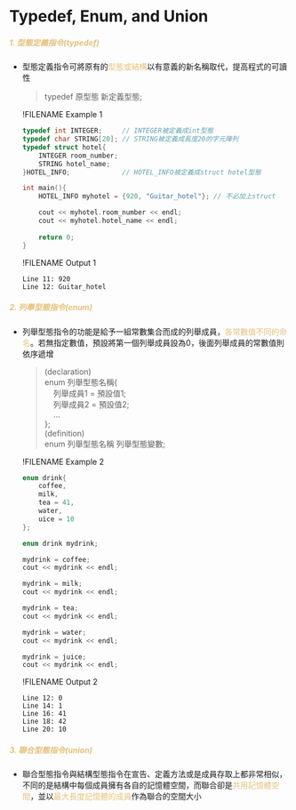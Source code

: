 # Typedef, Enum, and Union

##### <span style="color:#e5c07b">1. 型態定義指令(typedef)</span>

- 型態定義指令可將原有的<span style="color:#e5c07b">型態或結構</span>以有意義的新名稱取代，提高程式的可讀性
  >typedef 原型態 新定義型態;

  !FILENAME Example 1
  ```cpp
  typedef int INTEGER;     // INTEGER被定義成int型態
  typedef char STRING[20]; // STRING被定義成長度20的字元陣列
  typedef struct hotel{
      INTEGER room_number;
      STRING hotel_name;
  }HOTEL_INFO;             // HOTEL_INFO被定義成struct hotel型態

  int main(){
      HOTEL_INFO myhotel = {920, "Guitar_hotel"}; // 不必加上struct

      cout << myhotel.room_number << endl;
      cout << myhotel.hotel_name << endl;
			
      return 0;
  }
	```
  !FILENAME Output 1
  ```
  Line 11: 920
  Line 12: Guitar_hotel
  ```

##### <span style="color:#e5c07b">2. 列舉型態指令(enum)</span>

- 列舉型態指令的功能是給予一組常數集合而成的列舉成員，<span style="color:#e5c07b">各常數值不同的命名</span>。若無指定數值，預設將第一個列舉成員設為0，後面列舉成員的常數值則依序遞增
  >(declaration)  
  >enum 列舉型態名稱{  
	>&nbsp;&nbsp;&nbsp;&nbsp;列舉成員1 = 預設值1;  
	>&nbsp;&nbsp;&nbsp;&nbsp;列舉成員2 = 預設值2;  
	>&nbsp;&nbsp;&nbsp;&nbsp;...  
	>};  
	>(definition)    
	>enum 列舉型態名稱 列舉型態變數;

  !FILENAME Example 2
  ```cpp
  enum drink{
      coffee,
      milk,
      tea = 41,
      water,
      uice = 10
  };

  enum drink mydrink;

  mydrink = coffee;
  cout << mydrink << endl;

  mydrink = milk;
  cout << mydrink << endl;

  mydrink = tea;
  cout << mydrink << endl;

  mydrink = water;
  cout << mydrink << endl;

  mydrink = juice;
  cout << mydrink << endl;
  ```

  !FILENAME Output 2
  ```
  Line 12: 0
  Line 14: 1
  Line 16: 41
  Line 18: 42
  Line 20: 10
  ```

##### <span style="color:#e5c07b">3. 聯合型態指令(union)</span>

- 聯合型態指令與結構型態指令在宣告、定義方法或是成員存取上都非常相似，不同的是結構中每個成員擁有各自的記憶體空間，而聯合卻是<span style="color:#e5c07b">共用記憶體空間</span>，並以<span style="color:#e5c07b">最大長度記憶體的成員</span>作為聯合的空間大小
  

